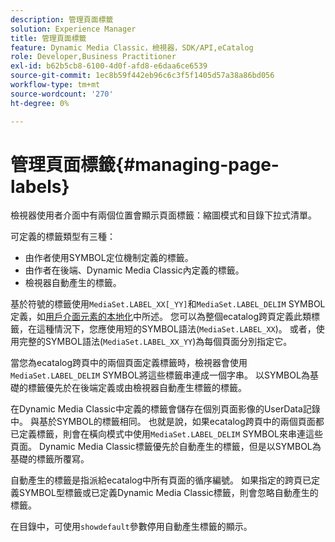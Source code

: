 ```yaml
---
description: 管理頁面標籤
solution: Experience Manager
title: 管理頁面標籤
feature: Dynamic Media Classic，檢視器，SDK/API,eCatalog
role: Developer,Business Practitioner
exl-id: b62b5cb8-6100-4d0f-afd8-e6daa6ce6539
source-git-commit: 1ec8b59f442eb96c6c3f5f1405d57a38a86bd056
workflow-type: tm+mt
source-wordcount: '270'
ht-degree: 0%

---
```


# 管理頁面標籤{#managing-page-labels}

檢視器使用者介面中有兩個位置會顯示頁面標籤：縮圖模式和目錄下拉式清單。

可定義的標籤類型有三種：

* 由作者使用SYMBOL定位機制定義的標籤。
* 由作者在後端、Dynamic Media Classic內定義的標籤。
* 檢視器自動產生的標籤。

基於符號的標籤使用`MediaSet.LABEL_XX[_YY]`和`MediaSet.LABEL_DELIM` SYMBOL定義，如[用戶介面元素的本地化](../../c-html5-s7-aem-asset-viewers/c-html5-20-ecatalog-viewer-about/c-html5-20-ecatalog-viewer-localization.md#concept-cbfc39344c494eb7b9f6a272cff0cc74)中所述。 您可以為整個ecatalog跨頁定義此類標籤，在這種情況下，您應使用短的SYMBOL語法(`MediaSet.LABEL_XX`)。 或者，使用完整的SYMBOL語法(`MediaSet.LABEL_XX_YY`)為每個頁面分別指定它。

當您為ecatalog跨頁中的兩個頁面定義標籤時，檢視器會使用`MediaSet.LABEL_DELIM` SYMBOL將這些標籤串連成一個字串。 以SYMBOL為基礎的標籤優先於在後端定義或由檢視器自動產生標籤的標籤。

在Dynamic Media Classic中定義的標籤會儲存在個別頁面影像的UserData記錄中。 與基於SYMBOL的標籤相同。 也就是說，如果ecatalog跨頁中的兩個頁面都已定義標籤，則會在橫向模式中使用`MediaSet.LABEL_DELIM` SYMBOL來串連這些頁面。 Dynamic Media Classic標籤優先於自動產生的標籤，但是以SYMBOL為基礎的標籤所覆寫。

自動產生的標籤是指派給ecatalog中所有頁面的循序編號。 如果指定的跨頁已定義SYMBOL型標籤或已定義Dynamic Media Classic標籤，則會忽略自動產生的標籤。

在目錄中，可使用`showdefault`參數停用自動產生標籤的顯示。
